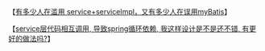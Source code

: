
【[有多少人在滥用 service+serviceImpl，又有多少人在误用myBatis](https://my.oschina.net/HuQingmiao/blog/636161)】

【[service层代码相互调用, 导致spring循环依赖, 我这样设计是不是还不错, 有更好的做法吗?](https://segmentfault.com/q/1010000009198262)】